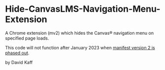# Hide-CanvasLMS-Navigation-Menu-Extension

A Chrome extension (mv2) which hides the Canvas® navigation menu on specified page loads.

This code will not function after January 2023 when [manifest version 2 is phased out](https://developer.chrome.com/docs/extensions/mv3/mv2-sunset/).

by David Kaff

